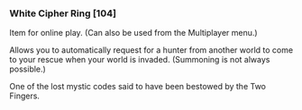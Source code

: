 ### White Cipher Ring [104]

Item for online play. (Can also be used from the Multiplayer menu.)

Allows you to automatically request for a hunter from another world to come to your rescue when your world is invaded. (Summoning is not always possible.)

One of the lost mystic codes said to have been bestowed by the Two Fingers.